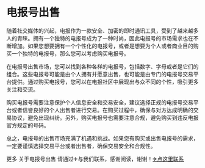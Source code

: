 # 电报号出售

随着社交媒体的兴起，电报作为一款安全、加密的即时通讯工具，受到了越来越多人的青睐。拥有一个独特的电报号成为了一种时尚，因此电报号的市场需求也在不断增加。如果您想要拥有一个个性化的电报号，或者是想要为个人或者商业目的购买一个独特的电报号，那么您可以考虑购买电报号。

在电报号出售市场，您可以找到各种各样的电报号，包括数字、字母或者是它们的组合。这些电报号可能是由个人拥有并愿意出售，也可能是由专门的电报号交易平台提供。通过购买电报号，您可以在电报社区中展现出与众不同的个性，吸引更多关注和交流。

购买电报号需要注意保护个人信息安全和交易安全，建议选择正规的电报号交易平台或者信誉良好的个人出售者进行交易。在购买过程中，确保与对方达成明确的交易协议，避免出现纠纷。另外，购买电报号也需要注意合规，避免购买到违反电报官方规定的号码。

总之，电报号的出售市场充满了机遇和挑战。如果您有购买或出售电报号的需求，一定要谨慎选择交易平台或者出售者，确保交易安全和合规性。

更多 关于电报号出售 请通过✈与我们联系，感谢阅读，谢谢！[✈点这里联系](https://www.k02.cc)